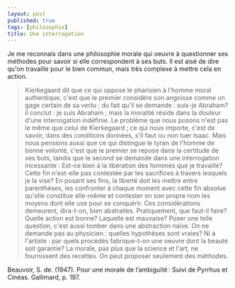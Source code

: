 ```yaml
---
layout: post
published: true
tags: [philosophie]
title: Une interrogation
---
```


Je me reconnais dans une philosophie morale qui oeuvre à questionner ses méthodes pour savoir si elle correspondent à ses buts. Il est aisé de dire qu'on travaille pour le bien commun, mais très complexe à mettre cela en action.

> Kierkegaard dit que ce qui oppose le pharisien à l'homme moral authentique, c'est que le premier considère son angoisse comme un gage certain de sa vertu ; du fait qu'il se demande : suis-je Abraham? il conclut : je suis Abraham ; mais la moralité réside dans la douleur d'une interrogation indéfinie. Le problème que nous posons n'est pas le même que celui de Kierkegaard ; ce qui nous importe, c'est de savoir, dans des conditions données, s'il faut ou non tuer Isaac. Mais nous pensions aussi que ce qui distingue le tyran de l'homme de bonne volonté, c'est que le premier se repose dans la certitude de ses buts, tandis que le second se demande dans une interrogation incessante : Est-ce bien à la libération des hommes que je travaille? Cette fin n'est-elle pas contestée par les sacrifices à travers lesquels je la vise? En posant ses fins, la liberté doit les mettre entre parenthèses, les confronter à chaque moment avec cette fin absolue qu'elle constitue elle-même et contester en son propre nom les moyens dont elle use pour se conquérir.
Ces considérations demeurent, dira-t-on, bien abstraites. Pratiquement, que faut-il faire? Quelle action est bonne? Laquelle est mauvaise? Poser une telle question, c'est aussi tomber dans une abstraction naïve. On ne demande pas au physicien : quelles hypothèses sont vraies? Ni à l'artiste : par quels procédés fabrique-t-on une oeuvre dont la beauté soit garantie? La morale, pas plus que la science et l'art, ne fournissent des recettes. On peut proposer seulement des méthodes.

Beauvoir, S. de. (1947). Pour une morale de l’ambiguïté : Suivi de Pyrrhus et Cinéas. Gallimard, p. 197.

